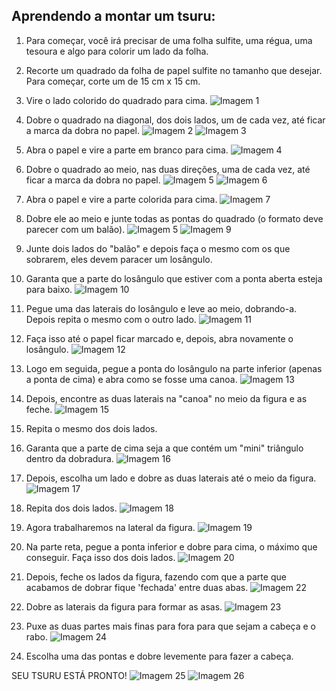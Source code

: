 ## Aprendendo a montar um tsuru:
1) Para começar, você irá precisar de uma folha sulfite, uma régua, uma tesoura e algo para colorir um lado da folha.
   
2) Recorte um quadrado da folha de papel sulfite no tamanho que desejar. Para começar, corte um de 15 cm x 15 cm.
3) Vire o lado colorido do quadrado para cima.
   ![Imagem 1](/fotos/1.jpg)
4) Dobre o quadrado na diagonal, dos dois lados, um de cada vez, até ficar a marca da dobra no papel.
   ![Imagem 2](/fotos/2.jpg)
   ![Imagem 3](/fotos/3.jpg)
5) Abra o papel e vire a parte em branco para cima.
   ![Imagem 4](/fotos/4.jpg)
6) Dobre o quadrado ao meio, nas duas direções, uma de cada vez, até ficar a marca da dobra no papel.
   ![Imagem 5](/fotos/5.jpg)
   ![Imagem 6](/fotos/6.jpg)
7) Abra o papel e vire a parte colorida para cima.
   ![Imagem 7](/fotos/7.jpg)
8) Dobre ele ao meio e junte todas as pontas do quadrado (o formato deve parecer com um balão).
    ![Imagem 5](/fotos/5.jpg)
   ![Imagem 9](/fotos/9.jpg)
9) Junte dois lados do "balão" e depois faça o mesmo com os que sobrarem, eles devem paracer um losângulo.
    
10) Garanta que a parte do losângulo que estiver com a ponta aberta esteja para baixo.
    ![Imagem 10](/fotos/10.jpg)
11) Pegue uma das laterais do losângulo e leve ao meio, dobrando-a. Depois repita o mesmo com o outro lado.
    ![Imagem 11](/fotos/11.jpg)
12) Faça isso até o papel ficar marcado e, depois, abra novamente o losângulo.
    ![Imagem 12](/fotos/12.jpg)
13) Logo em seguida, pegue a ponta do losângulo na parte inferior (apenas a ponta de cima) e abra como se fosse uma canoa.
    ![Imagem 13](/fotos/13.jpg)
14) Depois, encontre as duas laterais na "canoa" no meio da figura e as feche.
    ![Imagem 15](/fotos/15.jpg)
15) Repita o mesmo dos dois lados.
    
16) Garanta que a parte de cima seja a que contém um "mini" triângulo dentro da dobradura.
    ![Imagem 16](/fotos/16.jpg)
17) Depois, escolha um lado e dobre as duas laterais até o meio da figura.
    ![Imagem 17](/fotos/17.jpg)
18) Repita dos dois lados.
    ![Imagem 18](/fotos/18.jpg)
19) Agora trabalharemos na lateral da figura.
    ![Imagem 19](/fotos/19.jpg)
20) Na parte reta, pegue a ponta inferior e dobre para cima, o máximo que conseguir. Faça isso dos dois lados.
    ![Imagem 20](/fotos/20.jpg)
21) Depois, feche os lados da figura, fazendo com que a parte que acabamos de dobrar fique 'fechada' entre duas abas.
    ![Imagem 22](/fotos/22.jpg)
22) Dobre as laterais da figura para formar as asas.
    ![Imagem 23](/fotos/23.jpg)
23) Puxe as duas partes mais finas para fora para que sejam a cabeça e o rabo.
    ![Imagem 24](/fotos/24.jpg)
24) Escolha uma das pontas e dobre levemente para fazer a cabeça.

SEU TSURU ESTÁ PRONTO!
![Imagem 25](/fotos/25.jpg)
![Imagem 26](/fotos/26.jpg)